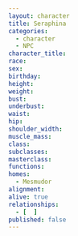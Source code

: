 ```yaml
---
layout: character
title: Seraphina
categories:
  - character
  - NPC
character_title: 
race: 
sex: 
birthday: 
height: 
weight: 
bust: 
underbust:
waist: 
hip: 
shoulder_width: 
muscle_mass: 
class:
subclasses:
masterclass:
functions:
homes:
  - Mesmudor
alignment: 
alive: true
relationships:
  - [  ]
published: false
---
```


<!--more-->
